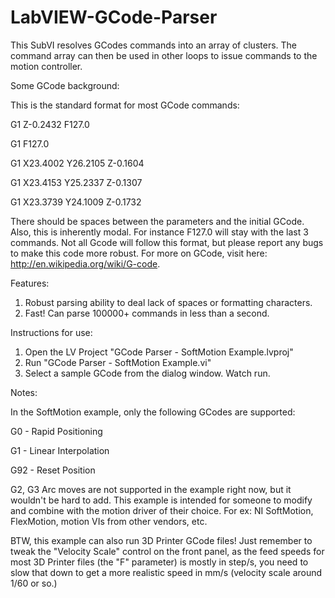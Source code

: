 # LabVIEW-GCode-Parser
This SubVI resolves GCodes commands into an array of clusters.  The command array can then be used in other loops to issue commands to the motion controller.  

Some GCode background:

This is the standard format for most GCode commands:

  G1 Z-0.2432 F127.0
  
  G1 F127.0
  
  G1 X23.4002 Y26.2105 Z-0.1604
  
  G1 X23.4153 Y25.2337 Z-0.1307
  
  G1 X23.3739 Y24.1009 Z-0.1732
  
  
There should be spaces between the parameters and the initial GCode.
Also, this is inherently modal. For instance F127.0 will stay with the last 3 commands.
Not all Gcode will follow this format, but please report any bugs to make this code more robust.
For more on GCode, visit here: http://en.wikipedia.org/wiki/G-code.

Features:

1. Robust parsing ability to deal lack of spaces or formatting characters.
2. Fast! Can parse 100000+ commands in less than a second.

Instructions for use:

1. Open the LV Project "GCode Parser - SoftMotion Example.lvproj"
2. Run "GCode Parser - SoftMotion Example.vi"
3. Select a sample GCode from the dialog window.  Watch run.

Notes:

In the SoftMotion example, only the following GCodes are supported:

G0 - Rapid Positioning

G1 - Linear Interpolation

G92 - Reset Position


G2, G3 Arc moves are not supported in the example right now, but it wouldn't be hard to add.
This example is intended for someone to modify and combine with the motion driver of their choice.
For ex: NI SoftMotion, FlexMotion, motion VIs from other vendors, etc.

BTW, this example can also run 3D Printer GCode files!  Just remember to tweak the "Velocity Scale" control on the front panel, as the feed speeds for most 3D Printer files (the "F" parameter) is mostly in step/s, you need to slow that down to get a more  realistic speed in mm/s (velocity scale around 1/60 or so.)

